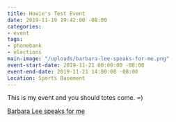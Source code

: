 ```yaml
---
title: Howie's Test Event
date: 2019-11-19 19:42:00 -08:00
categories:
- event
tags:
- phonebank
- elections
main-image: "/uploads/barbara-lee-speaks-for-me.png"
event-start-date: 2019-11-21 00:00:00 -08:00
event-end-date: 2019-11-21 14:00:00 -08:00
Location: Sports Basement
---
```


This is my event and you should totes come. =)

[Barbara Lee speaks for me](https://ballotpedia.org/California%27s_13th_Congressional_District_election,_2018)